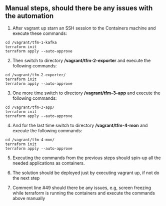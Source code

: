 ## Manual steps, should there be any issues with the automation

1. After vagrant up starn an SSH session to the Containers machine and execute these commands:
``` shell
cd /vagrant/tfm-1-kafka
terraform init
terraform apply --auto-approve
```

2. Then switch to directory **/vagrant/tfm-2-exporter** and execute the following commands:
``` shell
cd /vagrant/tfm-2-exporter/
terraform init
terraform apply --auto-approve
```

3. One more time switch to directory **/vagrant/tfm-3-app** and execute the following commands:
``` shell
cd /vagrant/tfm-3-app/
terraform init
terraform apply --auto-approve
```

4. And for the last time switch to directory **/vagrant/tfm-4-mon** and execute the following commands:
``` shell
cd /vagrant/tfm-4-mon/
terraform init
terraform apply --auto-approve
```

5. Executing the commands from the previous steps should spin-up all the needed applications as containers.

6. The solution should be deployed just by executing vagrant up, if not do the next step

7. Comment line #49 should there be any issues, e.g, screen freezing while terraform is running the containers and execute the commands above manually